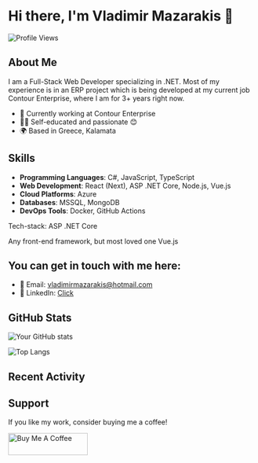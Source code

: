 # Hi there, I'm Vladimir Mazarakis 👋

![Profile Views](https://komarev.com/ghpvc/?username=vladimirmazarakis&color=blueviolet)

## About Me

I am a Full-Stack Web Developer specializing in .NET. Most of my experience is in an ERP project which is being developed at my current job Contour Enterprise, where I am for 3+ years right now. 

- 💼 Currently working at Contour Enterprise
- 🧑‍🎓 Self-educated and passionate 😊
- 🌍 Based in Greece, Kalamata

## Skills

- **Programming Languages**: C#, JavaScript, TypeScript
- **Web Development**: React (Next), ASP .NET Core, Node.js, Vue.js
- **Cloud Platforms**: Azure
- **Databases**: MSSQL, MongoDB
- **DevOps Tools**: Docker, GitHub Actions

Tech-stack:
ASP .NET Core

Any front-end framework, but most loved one Vue.js

## You can get in touch with me here:

- 📧 Email: [vladimirmazarakis@hotmail.com](mailto:vladimirmazarakis@hotmail.com)
- 💼 LinkedIn: [Click](https://www.linkedin.com/in/vladimiros-mazarakis-621347225/)

## GitHub Stats

![Your GitHub stats](https://github-readme-stats.vercel.app/api?username=vladimirmazarakis&show_icons=true&theme=radical)

![Top Langs](https://github-readme-stats.vercel.app/api/top-langs/?username=vladimirmazarakis&layout=compact&theme=radical)

## Recent Activity

<!--START_SECTION:activity-->
<!--END_SECTION:activity-->

## Support

If you like my work, consider buying me a coffee!

<a href="https://buymeacoffee.com/vladimirma4" target="_blank"><img src="https://cdn.buymeacoffee.com/buttons/v2/default-yellow.png" alt="Buy Me A Coffee" style="height: 45px; width: 162px;"></a>
